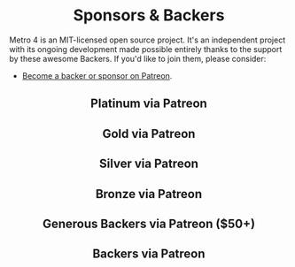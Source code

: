 <h1 align="center">Sponsors &amp; Backers</h1>

Metro 4 is an MIT-licensed open source project. 
It's an independent project with its ongoing development made possible entirely thanks to the support by these awesome Backers. 
If you'd like to join them, please consider:

- [Become a backer or sponsor on Patreon](https://www.patreon.com/metroui).

<h2 align="center">Platinum via Patreon</h2>

<h2 align="center">Gold via Patreon</h2>

<h2 align="center">Silver via Patreon</h2>

<h2 align="center">Bronze via Patreon</h2>

<h2 align="center">Generous Backers via Patreon ($50+)</h2>

<h2 align="center">Backers via Patreon</h2>